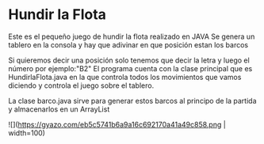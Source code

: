 # Hundir la Flota
Este es el pequeño juego de hundir la flota realizado en JAVA
Se genera un tablero en la consola y hay que adivinar en que posición estan los barcos

Si quieremos decir una posición solo tenemos que decir la letra y luego el número por ejemplo:"B2"
El programa cuenta con la clase principal que es HundirlaFlota.java en la que controla todos los movimientos que vamos diciendo y controla el juego sobre el tablero.

La clase barco.java sirve para generar estos barcos al principo de la partida y almacenarlos en un ArrayList

![](https://gyazo.com/eb5c5741b6a9a16c692170a41a49c858.png | width=100)
